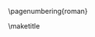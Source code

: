 <!-- This sets the page style and numbering (starting but not shown 
on the titple page) for preliminary sections. -->

\pagenumbering{roman}


<!-- This generates the title page from the information given above. -->
\maketitle

<!-- 
%% There should be NOTHING between the title page and abstract.
%% However, if your document is two-sided and you want the abstract
%% _not_ to appear on the back of the title page, then include the
%% following line. 
\cleardoublepage 
-->

